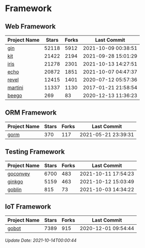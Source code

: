 # Framework

## Web Framework
| Project Name | Stars | Forks | Last Commit |
| ------------ | ----- | ----- | ----------- |
| [gin](https://github.com/gin-gonic/gin) | 52118 | 5912 | 2021-10-09 00:38:51 |
| [kit](https://github.com/go-kit/kit) | 21422 | 2194 | 2021-09-28 15:01:29 |
| [iris](https://github.com/kataras/iris) | 21278 | 2301 | 2021-10-13 14:27:51 |
| [echo](https://github.com/labstack/echo) | 20872 | 1851 | 2021-10-07 04:47:37 |
| [revel](https://github.com/revel/revel) | 12415 | 1401 | 2020-07-12 05:57:36 |
| [martini](https://github.com/go-martini/martini) | 11337 | 1130 | 2017-01-21 21:58:54 |
| [beego](https://github.com/astaxie/beego) | 269 | 83 | 2020-12-13 11:36:23 |

## ORM Framework
| Project Name | Stars | Forks | Last Commit |
| ------------ | ----- | ----- | ----------- |
| [gorm](https://github.com/jinzhu/gorm) | 370 | 117 | 2021-05-21 23:39:31 |

## Testing Framework
| Project Name | Stars | Forks | Last Commit |
| ------------ | ----- | ----- | ----------- |
| [goconvey](https://github.com/smartystreets/goconvey) | 6700 | 483 | 2021-10-11 17:54:23 |
| [ginkgo](https://github.com/onsi/ginkgo) | 5159 | 463 | 2021-10-12 15:03:49 |
| [goblin](https://github.com/franela/goblin) | 815 | 73 | 2021-10-03 14:34:22 |

## IoT Framework
| Project Name | Stars | Forks | Last Commit |
| ------------ | ----- | ----- | ----------- |
| [gobot](https://github.com/hybridgroup/gobot) | 7389 | 915 | 2020-12-01 09:54:44 |

*Update Date: 2021-10-14T00:00:44*